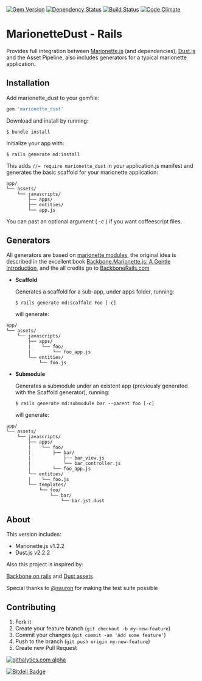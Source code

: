 [![Gem Version][GV img]][Gem Version]
[![Dependency Status][GM img]][Gemnasium]
[![Build Status][BS img]][Build Status]
[![Code Climate][CC img]][Code Climate]

MarionetteDust - Rails
=======

Provides full integration between [Marionette.js][1] (and dependencies), [Dust.js][2] and the Asset Pipeline, also includes generators for a typical marionette application.

Installation
-------


Add marionette_dust to your gemfile:

```ruby
gem 'marionette_dust'
```
Download and install by running:

```
$ bundle install
```

Initialize your app with:

```
$ rails generate md:install
```

This adds `//= require marionette_dust` in your application.js manifest and generates the basic scaffold for your marionette application:

```
app/
└── assets/
    └── javascripts/
        ├── apps/
        ├── entities/
        └── app.js
```

You can past an optional argument ( -c ) if you want coffeescript files.

Generators
-------
All generators are based on [marionette modules][3], the original idea is described in the excellent book [Backbone.Marionette.js: A Gentle Introduction][4], and the all credits go to [BackboneRails.com][5]

- **Scaffold**

    Generates a scaffold for a sub-app, under apps folder, running:

    ```
    $ rails generate md:scaffold Foo [-c]
    ```

    will generate:
```
app/
└── assets/
    └── javascripts/
        ├── apps/
        |    └── foo/
        |        └── foo_app.js
        └── entities/
            └── foo.js
```

- **Submodule**

    Generates a submodule under an existent app (previously generated with the Scaffold generator), running:

    ```
    $ rails generate md:submodule bar --parent foo [-c]
    ```

    will generate:
```
app/
└── assets/
    └── javascripts/
        ├── apps/
        |    └── foo/
        |        ├── bar/
        |            ├── bar_view.js
        |            └── bar_controller.js
        |        └── foo_app.js
        └── entities/
        |    └── foo.js
        └── templates/
            └── foo/
                └── bar/
                    └── bar.jst.dust
```

About
-------
This version includes:

 * Marionette.js v1.2.2
 * Dust.js v2.2.2

Also this project is inspired by:

[Backbone on rails][7] and [Dust assets][6]

Special thanks to [@sauron][8] for making the test suite possible

Contributing
-------

1. Fork it
2. Create your feature branch (`git checkout -b my-new-feature`)
3. Commit your changes (`git commit -am 'Add some feature'`)
4. Push to the branch (`git push origin my-new-feature`)
5. Create new Pull Request

[![githalytics.com alpha](https://cruel-carlota.pagodabox.com/0fcf36aa176a3fc30ebbec87bf7b28d2 "githalytics.com")](http://githalytics.com/RobertoDip/marionette_dust-rails)

[1]: http://marionettejs.com/
[2]: http://linkedin.github.io/dustjs/
[3]: https://github.com/marionettejs/backbone.marionette/blob/master/docs/marionette.application.module.md
[4]: https://leanpub.com/marionette-gentle-introduction
[5]: http://www.backbonerails.com/
[6]: https://github.com/hasmanydevelopers/dust_assets
[7]: https://github.com/meleyal/backbone-on-rails
[8]: https://github.com/sauron

[Build Status]: https://travis-ci.org/RobertoDip/marionette_dust-rails
[Code Climate]: https://codeclimate.com/github/RobertoDip/marionette_dust-rails
[Gemnasium]: https://gemnasium.com/RobertoDip/marionette_dust-rails
[Gem Version]: https://rubygems.org/gems/marionette_dust

[BS img]: https://travis-ci.org/RobertoDip/marionette_dust-rails.png
[CC img]: https://codeclimate.com/github/RobertoDip/marionette_dust-rails.png
[GM img]: https://gemnasium.com/RobertoDip/marionette_dust-rails.png
[GV img]: https://badge.fury.io/rb/marionette_dust.png

[![Bitdeli Badge](https://d2weczhvl823v0.cloudfront.net/RobertoDip/marionette_dust-rails/trend.png)](https://bitdeli.com/free "Bitdeli Badge")
